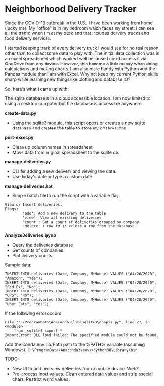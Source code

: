# Neighborhood Delivery Tracker

Since the COVID-19 outbreak in the U.S., I have been working from home (lucky me).  My "office" is in my bedroom which faces my street. I can see all the traffic when I'm at my desk and that includes delivery trucks and food delivery services.

I started keeping track of every delivery truck I would see for no real reason other than to collect some data to play with.  The initial data collection was in an excel spreadsheet which worked well because I could access it via OneDrive from any device.  However, this became a little messy when doing calculations and making charts.  I am also more handy with Python and the Pandas module than I am with Excel.  Why not keep my current Python skills sharp while learning new things like plotting and database IO?

So, here's what I came up with:

The sqlite database is in a cloud accessible location.  I am now limited to using a desktop computer but the database is accessible anywhere.

**create-data.py**
- Using the sqlite3 module, this script opens or creates a new sqlite database and creates the table to store my observations.

**port-excel.py**
- Clean up column names in spreadsheet
- Move data from original spreadsheet to the sqlite db.

**manage-deliveries.py**
- CLI for adding a new delivery and viewing the data.
- Use today's date or type a custom date

**manage-deliveries.bat**
- Simple batch file to run the script with a variable flag:
```
View or Insert deliveries:
Flags:
        'add': Add a new delivery to the table
        'view': View all existing deliveries
        'count': Get a count of deliveries grouped by company
        'delete' ('row id'): Delete a row from the database 
```
**AnalyzeDeliveries.ipynb**
- Query the deliveries database
- Get counts of companies
- Plot delivery counts

Sample data:
```
INSERT INTO deliveries (Date, Company, MyHouse) VALUES ("04/20/2020", "Amazon", "Yes");
INSERT INTO deliveries (Date, Company, MyHouse) VALUES ("04/20/2020", "Fed Ex", "No");
INSERT INTO deliveries (Date, Company, MyHouse) VALUES ("04/20/2020", "UPS", "No");
INSERT INTO deliveries (Date, Company, MyHouse) VALUES ("04/20/2020", "Uber Eats", "Yes");
```

If the following error occurs:
```
File "C:\ProgramData\Anaconda3\lib\sqlite3\dbapi2.py", line 27, in <module>
    from _sqlite3 import *
ImportError: DLL load failed: The specified module could not be found.
```
Add the Conda env Lib/Path path to the %PATH% variable (assuming Windows).
``` C:\ProgramData\Anaconda3\envs\python38\Library\bin ```

TODO:
- New UI to add and view deliveries from a mobile device. Web?
- Pre-process inout values.  Clean entered date values and strip special chars.  Restrict weird values.


